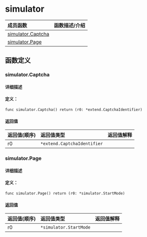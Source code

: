 # simulator


|成员函数|函数描述/介绍|
|:------|:--------|
 | [simulator.Captcha](#simulatorcaptcha) |  |
 | [simulator.Page](#simulatorpage) |  |




 



## 函数定义

### simulator.Captcha



#### 详细描述



#### 定义：

`func simulator.Captcha() return (r0: *extend.CaptchaIdentifier)`

 


#### 返回值

|返回值(顺序)|返回值类型|返回值解释|
|:-----------|:---------- |:-----------|
| r0 | `*extend.CaptchaIdentifier` |   |


 
### simulator.Page



#### 详细描述



#### 定义：

`func simulator.Page() return (r0: *simulator.StartMode)`

 


#### 返回值

|返回值(顺序)|返回值类型|返回值解释|
|:-----------|:---------- |:-----------|
| r0 | `*simulator.StartMode` |   |


 


